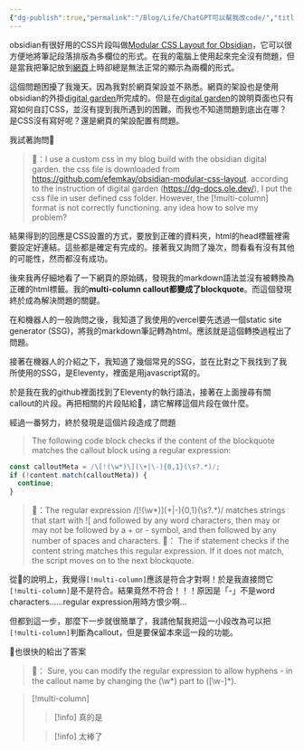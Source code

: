 ```yaml
---
{"dg-publish":true,"permalink":"/Blog/Life/ChatGPT可以幫我改code/","title":"ChatGPT可以幫我改code，但是我得先發現問題出在哪裡","tags":["blog","ai","webpage","coding"],"created":"2023-02-24","updated":""}
---
```





obsidian有很好用的CSS片段叫做[Modular CSS Layout for Obsidian](https://github.com/efemkay/obsidian-modular-css-layout)，它可以很方便地將筆記段落排版為多欄位的形式。在我的電腦上使用起來完全沒有問題，但是當我把筆記放到[網頁](https://researchlife.vercel.app/)上時卻總是無法正常的顯示為兩欄的形式。

這個問題困擾了我幾天。因為我對於網頁架設並不熟悉。網頁的架設也是使用obsidian的外掛[digital garden](https://dg-docs.ole.dev/)所完成的。但是在[digital garden](https://dg-docs.ole.dev/)的說明頁面也只有寫如何自訂CSS，並沒有提到我所遇到的困難。而我也不知道問題到底出在哪？是CSS沒有寫好呢？還是網頁的架設配置有問題。

我試著詢問🤖

> 👨：I use a custom css in my blog build with the obsidian digital garden. the css file is downloaded from https://github.com/efemkay/obsidian-modular-css-layout. according to the instruction of digital garden (https://dg-docs.ole.dev/), I put the css file in user defined css folder. However, the [!multi-column] format is not correctly functioning. any idea how to solve my problem? 

結果得到的回應是CSS設置的方式，要放到正確的資料夾，html的head標籤裡需要設定好連結。這些都是確定有完成的。接著我又詢問了幾次，問看看有沒有其他的可能性，然而都沒有成功。

後來我再仔細地看了一下網頁的原始碼，發現我的markdown語法並沒有被轉換為正確的html標籤。我的**multi-column callout都變成了blockquote**。而這個發現終於成為解決問題的關鍵。

在和機器人的一般詢問之後，我知道了我使用的vercel要先透過一個static site generator (SSG)，將我的markdown筆記轉為html。應該就是這個轉換過程出了問題。

接著在機器人的介紹之下，我知道了幾個常見的SSG，並在比對之下我找到了我所使用的SSG，是Eleventy，裡面是用javascript寫的。

於是我在我的github裡面找到了Eleventy的執行語法，接著在上面搜尋有關callout的片段。再把相關的片段貼給🤖，請它解釋這個片段在做什麼。

經過一番努力，終於發現是這個片段造成了問題

> The following code block checks if the content of the blockquote matches the callout block using a regular expression:

``` javascript
const calloutMeta = /\[!(\w*)\](\+|\-){0,1}(\s?.*)/;
if (!content.match(calloutMeta)) {
  continue;
}
```


> 🤖：The regular expression /\[!(\w*)\](\+|\-){0,1}(\s?.\*)/ matches strings that start with ![ and followed by any word characters, then may or may not be followed by a + or - symbol, and then followed by any number of spaces and characters.
> 🤖： The if statement checks if the content string matches this regular expression. If it does not match, the script moves on to the next blockquote.


從🤖的說明上，我覺得`[!multi-column]`應該是符合才對啊！於是我直接問它`[!multi-column]`是不是符合。結果竟然不符合！！！原因是「-」不是word characters……regular expression用時方恨少啊…

但都到這一步，那麼下一步就很簡單了，我請他幫我把這一小段改為可以把`[!multi-column]`判斷為callout，但是要保留本來這一段的功能。

🤖也很快的給出了答案

> 🤖： Sure, you can modify the regular expression to allow hyphens - in the callout name by changing the (\w*) part to ([\w-]\*).




> [!multi-column]
>
>> [!info] 真的是
>
>> [!info] 太棒了